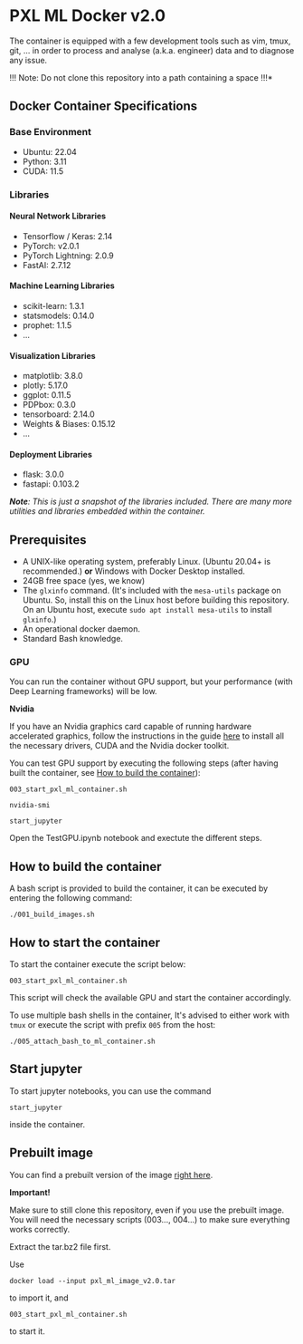 # PXL ML Docker v2.0
The container is equipped with a few development tools such as vim, tmux, git,
... in order to process and analyse (a.k.a. engineer) data and to diagnose any
issue.

!!! Note: Do not clone this repository into a path containing a space !!!*

## Docker Container Specifications

### Base Environment

- Ubuntu: 22.04
- Python: 3.11
- CUDA: 11.5

### Libraries

#### Neural Network Libraries

- Tensorflow / Keras: 2.14
- PyTorch: v2.0.1
- PyTorch Lightning: 2.0.9
- FastAI: 2.7.12

#### Machine Learning Libraries

- scikit-learn: 1.3.1
- statsmodels: 0.14.0
- prophet: 1.1.5
- ...

#### Visualization Libraries

- matplotlib: 3.8.0
- plotly: 5.17.0
- ggplot: 0.11.5
- PDPbox: 0.3.0
- tensorboard: 2.14.0
- Weights & Biases: 0.15.12
- ...

#### Deployment Libraries

- flask: 3.0.0
- fastapi: 0.103.2

_**Note**: This is just a snapshot of the libraries included. There are many more utilities and libraries embedded within the container._


## Prerequisites
* A UNIX-like operating system, preferably Linux. (Ubuntu 20.04+ is recommended.) **or** Windows with Docker Desktop installed.
* 24GB free space (yes, we know)
* The `glxinfo` command. (It's included with the `mesa-utils` package on Ubuntu. So, install this on the Linux host before building this repository. On an Ubuntu host, execute `sudo apt install mesa-utils` to install `glxinfo`.)
* An operational docker daemon.
* Standard Bash knowledge.

### GPU
You can run the container without GPU support, but your performance (with Deep Learning frameworks) will be low.

**Nvidia**

If you have an Nvidia graphics card capable of running hardware accelerated graphics, follow the instructions in the guide [here](CUDA%20Installation) to install all the necessary drivers, CUDA and the Nvidia docker toolkit. 

You can test GPU support by executing the following steps (after having built the container, see [How to build the container](https://github.com/PXLAIRobotics/PXL_ML_Docker_v2.0/tree/main#how-to-build-the-container)):

```
003_start_pxl_ml_container.sh
```

```
nvidia-smi
```

```
start_jupyter
```

Open the TestGPU.ipynb notebook and exectute the different steps.
 
## How to build the container
A bash script is provided to build the container, it can be executed by entering
the following command:

```
./001_build_images.sh
```

## How to start the container
To start the container execute the script below:

```
003_start_pxl_ml_container.sh
```
This script will check the available GPU and start the container accordingly.

To use multiple bash shells in the container, It's advised to either work with
`tmux` or execute the script with prefix `005` from the host:

```
./005_attach_bash_to_ml_container.sh
```

## Start jupyter
To start jupyter notebooks, you can use the command
```
start_jupyter
```
inside the container.

## Prebuilt image
You can find a prebuilt version of the image [right here](TBD).

**Important!** 

Make sure to still clone this repository, even if you use the prebuilt image. You will need the necessary scripts (003..., 004...) to make sure everything works correctly.

Extract the tar.bz2 file first.

Use 
```
docker load --input pxl_ml_image_v2.0.tar
```
to import it, and

```
003_start_pxl_ml_container.sh
```

to start it.
